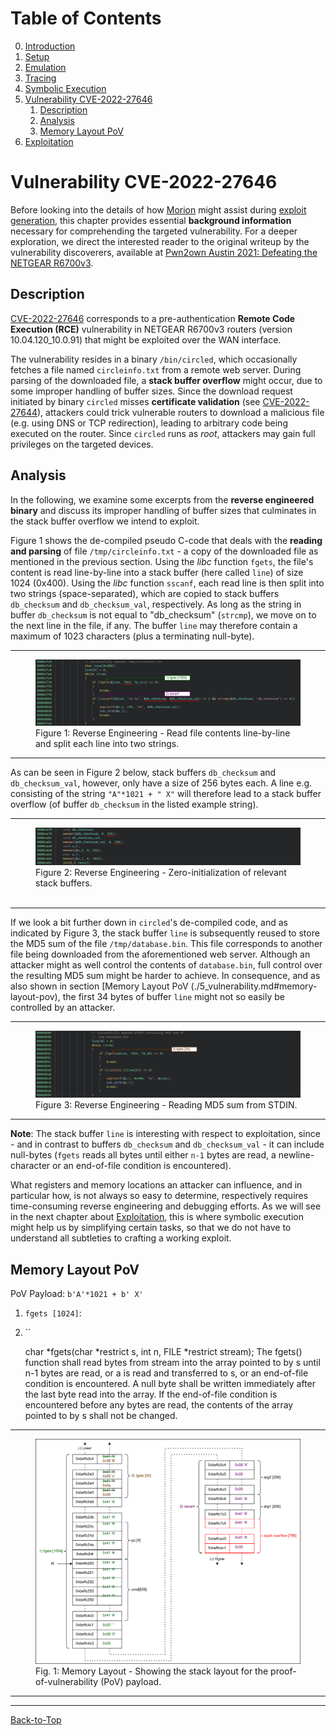 # Table of Contents
0. [Introduction](../README.md#introduction)
1. [Setup](./1_setup.md)
2. [Emulation](./2_emulation.md)
3. [Tracing](./3_tracing.md)
4. [Symbolic Execution](./4_symbex.md)
5. [Vulnerability CVE-2022-27646](./5_vulnerability.md#vulnerability-cve-2022-27646)
    1. [Description](./5_vulnerability.md#description)
    2. [Analysis](./5_vulnerability.md#analysis)
    3. [Memory Layout PoV](./5_vulnerability.md#memory-layout-pov)
6. [Exploitation](./6_exploitation.md)
<!--TODO--------------------------------------------------------------------------------------------
- [X] Maybe move to 5_vulnerability.md
- [ ] What is the size of stack buffer `line`?
- [ ] Write text
    - [X] Pre-auth remote code execution vulnerability in NETGEAR R6700v3 routers over the WAN interface
    - [X] The vulnerability resides in binary `/bin/circled`, which occasionally fetches a file named `circleinfo.txt` from remote web servers. When parsed by the binary `circled`, a stack buffer overflow (CVE-2022-27646) can be triggered. Since the download requests from the routers miss certificate validation (CVE-2022-27644), attackers could trick routers to download malicious files (e.g. using DNS or TCP redirection), leading to arbitrary code execution on the routers. Since `circled` runs as root, attackers may gain full privileges on the routers.
    - [ ]SHA1 of `/bin/circled`: ac86472cdeccd01165718b1b759073b9e6b665e9
    - [ ] In case of a crash, the binary restarts (used to defeat ASRL)
    - [ ] Read file `circleinfo.txt` line-by-line (`fgets` - 1024 bytes), parse two strings per line (`sscanf`) and write them to two stack variables (size 256) without size checking -> stack buffer overflow
--------------------------------------------------------------------------------------------------->
# Vulnerability CVE-2022-27646
Before looking into the details of how [Morion](https://github.com/pdamian/morion) might assist
during [exploit generation](./6_exploitation.md), this chapter provides essential **background
information** necessary for comprehending the targeted vulnerability. For a deeper exploration, we
direct the interested reader to the original writeup by the vulnerability discoverers, available at
[Pwn2own Austin 2021: Defeating the NETGEAR R6700v3](https://www.synacktiv.com/en/publications/pwn2own-austin-2021-defeating-the-netgear-r6700v3.html).
## Description
[CVE-2022-27646](https://cve.mitre.org/cgi-bin/cvename.cgi?name=CVE-2022-27646) corresponds to a
pre-authentication **Remote Code Execution (RCE)** vulnerability in NETGEAR R6700v3 routers 
(version 10.04.120_10.0.91) that might be exploited over the WAN interface.

The vulnerability resides in a binary `/bin/circled`, which occasionally fetches a file named
`circleinfo.txt` from a remote web server. During parsing of the downloaded file, a **stack buffer
overflow** might occur, due to some improper handling of buffer sizes. Since the download request
initiated by binary `circled` misses **certificate validation**
(see [CVE-2022-27644](https://cve.mitre.org/cgi-bin/cvename.cgi?name=CVE-2022-27644)), attackers
could trick vulnerable routers to download a malicious file (e.g. using DNS or TCP redirection),
leading to arbitrary code being executed on the router. Since `circled` runs as *root*, attackers
may gain full privileges on the targeted devices.
## Analysis
In the following, we examine some excerpts from the **reverse engineered binary** and discuss its
improper handling of buffer sizes that culminates in the stack buffer overflow we intend to exploit.

Figure 1 shows the de-compiled pseudo C-code that deals with the **reading and parsing** of file
`/tmp/circleinfo.txt` - a copy of the downloaded file as mentioned in the previous section. Using
the *libc* function `fgets`, the file's content is read line-by-line into a stack buffer (here
called `line`) of size 1024 (0x400). Using the *libc* function `sscanf`, each read line is then
split into two strings (space-separated), which are copied to stack buffers `db_checksum` and
`db_checksum_val`, respectively. As long as the string in buffer `db_checksum` is not equal to
"db_checksum" (`strcmp`), we move on to the next line in the file, if any. The buffer `line` may
therefore contain a maximum of 1023 characters (plus a terminating null-byte).
<hr>
<figure>
  <img src="../images/RE_Vuln_02.svg" alt="Reading and parsing file content"/>
  <figcaption>
    Figure 1: Reverse Engineering - Read file contents line-by-line and split each line into two strings.
  </figcaption>
</figure>
<hr>

As can be seen in Figure 2 below, stack buffers `db_checksum` and `db_checksum_val`, however, only
have a size of 256 bytes each. A line e.g. consisting of the string `"A"*1021 + " X"` will therefore
lead to a stack buffer overflow (of buffer `db_checksum` in the listed example string).
<hr>
<figure>
  <img src="../images/RE_Vuln_01.svg" alt="Initializing of stack buffers"/>
  <figcaption>
    Figure 2: Reverse Engineering - Zero-initialization of relevant stack buffers.
  </figcaption>
  </br>
</figure>
<hr>

If we look a bit further down in `circled`'s de-compiled code, and as indicated by Figure 3, the
stack buffer `line` is subsequently reused to store the MD5 sum of the file `/tmp/database.bin`.
This file corresponds to another file being downloaded from the aforementioned web server. Although
an attacker might as well control the contents of `database.bin`, full control over the resulting
MD5 sum might be harder to achieve. In consequence, and as also shown in section [Memory Layout PoV
(./5_vulnerability.md#memory-layout-pov), the first 34 bytes of buffer `line` might not so easily
be controlled by an attacker.
<hr>
<figure>
  <img src="../images/RE_Vuln_03.svg" alt="Reading MD5 sum"/>
  <figcaption>
    Figure 3: Reverse Engineering - Reading MD5 sum from STDIN.
  </figcaption>
</figure>
<hr>

**Note**: The stack buffer `line` is interesting with respect to exploitation, since - and in
contrast to buffers `db_checksum` and `db_checksum_val` - it can include null-bytes (`fgets` reads
all bytes until either `n-1` bytes are read, a newline-character or an end-of-file condition is
encountered).

What registers and memory locations an attacker can influence, and in particular how, is not always
so easy to determine, respectively requires time-consuming reverse engineering and debugging
efforts. As we will see in the next chapter about [Exploitation](./6_exploitation.md), this is where
symbolic execution might help us by simplifying certain tasks, so that we do not have to understand
all subtleties to crafting a working exploit.
## Memory Layout PoV
PoV Payload: `b'A'*1021 + b' X'`

1. `fgets [1024]`: 
2. ``

      char *fgets(char *restrict s, int n, FILE *restrict stream);
       The fgets() function shall read bytes from stream into the array
       pointed to by s until n-1 bytes are read, or a <newline> is read
       and transferred to s, or an end-of-file condition is encountered.
       A null byte shall be written immediately after the last byte read
       into the array.  If the end-of-file condition is encountered
       before any bytes are read, the contents of the array pointed to
       by s shall not be changed.

<hr>
<figure>
  <img src="../images/Memory_Layout-PoV.svg" alt="Memory Layout PoV"/>
  <figcaption>
    Fig. 1: Memory Layout - Showing the stack layout for the proof-of-vulnerability (PoV) payload.
  </figcaption>
</figure>
<hr>

----------------------------------------------------------------------------------------------------
[Back-to-Top](./5_vulnerability.md#table-of-contents)